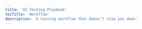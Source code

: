```yaml
---
title: 'UI Testing Playbook'
tocTitle: 'Workflow'
description: 'A testing workflow that doesn’t slow you down'
---
```


